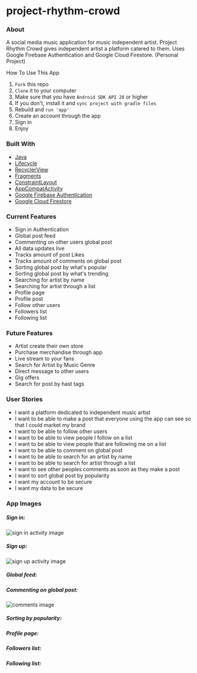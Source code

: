 # project-rhythm-crowd

### About

A social media music application for music independent artist. Project Rhythm Crowd gives independent artist a platform catered to them. Uses Google Firebase Authentication and Google Cloud Firestore. (Personal Project)

How To Use This App

1. `Fork` this repo
2. `Clone` it to your computer
3. Make sure that you have `Android SDK API 28` or higher
4. If you don't, install it and `sync project with gradle files`
5. Rebuild and `run 'app'`
6. Create an account through the app
7. Sign in
8. Enjoy

### Built With

* [Java](https://www.oracle.com/java/technologies/)
* [Lifecycle](https://developer.android.com/topic/libraries/architecture/lifecycle#java)
* [RecyclerView](https://developer.android.com/jetpack/androidx/releases/recyclerview)
* [Fragments](https://developer.android.com/guide/fragments)
* [ConstraintLayout](https://developer.android.com/reference/android/support/constraint/ConstraintLayout)
* [AppCompatActivity](https://developer.android.com/reference/androidx/appcompat/app/AppCompatActivity)
* [Google Firebase Authentication](https://firebase.google.com/docs/auth)
* [Google Cloud Firestore](https://firebase.google.com/docs/firestore)

### Current Features

* Sign in Authentication
* Global post feed
* Commenting on other users global post
* All data updates live
* Tracks amount of post Likes
* Tracks amount of comments on global post
* Sorting global post by what's popular
* Sorting global post by what's trending
* Searching for artist by name
* Searching for artist through a list
* Profile page
* Profile post
* Follow other users
* Followers list
* Following list

### Future Features

* Artist create their own store
* Purchase merchandise through app
* Live stream to your fans
* Search for Artist by Music Genre
* Direct message to other users
* Gig offers
* Search for post by hast tags

### User Stories

* I want a platform dedicated to independent music artist
* I want to be able to make a post that everyone using the app can see so that I could market my brand
* I want to be able to follow other users
* I want to be able to view people I follow on a list
* I want to be able to view people that are following me on a list
* I want to be able to comment on global post
* I want to be able to search for an artist by name
* I want to be able to search for artist through a list
* I want to see other peoples comments as soon as they make a post
* I want to sort global post by popularity
* I want my account to be secure
* I want my data to be secure

### App Images

##### Sign in:

![sign in activity image](assets/sign-in.png)

##### Sign up:

![sign up activity image](assets/sign-up.png)

##### Global feed:

##### Commenting on global post:

![comments image](assets/comments.png)

##### Sorting by popularity:

##### Profile page:

##### Followers list:

##### Following list: